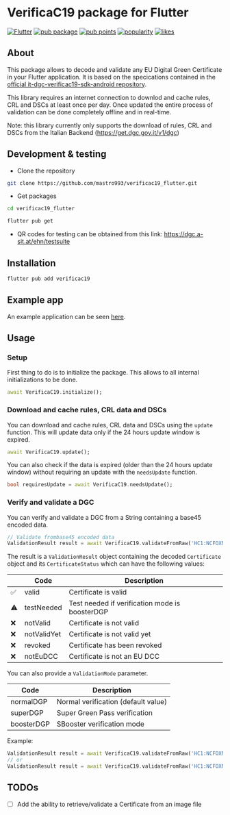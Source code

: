 # VerificaC19 package for Flutter

[![Flutter](https://github.com/mastro993/verificac19_flutter/actions/workflows/flutter-ci.yml/badge.svg?branch=master)](https://github.com/mastro993/verificac19_flutter/actions/workflows/flutter-ci.yml)
[![pub package](https://img.shields.io/pub/v/verificac19.svg)](https://pub.dev/packages/verificac19)
[![pub points](https://badges.bar/verificac19/pub%20points)](https://pub.dev/packages/verificac19/score)
[![popularity](https://badges.bar/verificac19/popularity)](https://pub.dev/packages/verificac19/score)
[![likes](https://badges.bar/verificac19/likes)](https://pub.dev/packages/verificac19/score)

## About

This package allows to decode and validate any EU Digital Green Certificate in your Flutter application. It is based on the specications contained in the [official it-dgc-verificac19-sdk-android repository](https://github.com/ministero-salute/it-dgc-verificac19-sdk-android).

This library requires an internet connection to downlod and cache rules, CRL and DSCs at least once per day. Once updated the entire process of validation can be done completely offline and in real-time.

Note: this library currently only supports the download of rules, CRL and DSCs from the Italian Backend (https://get.dgc.gov.it/v1/dgc)

## Development & testing

- Clone the repository

```sh
git clone https://github.com/mastro993/verificac19_flutter.git
```

- Get packages

```sh
cd verificac19_flutter

flutter pub get
```

- QR codes for testing can be obtained from this link: https://dgc.a-sit.at/ehn/testsuite

## Installation

```sh
flutter pub add verificac19
```

## Example app

An example application can be seen [here](https://github.com/mastro993/greenguard-app).

## Usage

### Setup

First thing to do is to initialize the package. This allows to all internal initializations to be done.

```dart
await VerificaC19.initialize();
```

### Download and cache rules, CRL data and DSCs

You can download and cache rules, CRL data and DSCs using the `update` function. This will update data only if the 24 hours update window is expired.

```dart
await VerificaC19.update();
```

You can also check if the data is expired (older than the 24 hours update window) without requiring an update with the `needsUpdate` function.

```dart
bool requiresUpdate = await VerificaC19.needsUpdate();
```

### Verify and validate a DGC

You can verify and validate a DGC from a String containing a base45 encoded data.

```dart
// Validate frombase45 encoded data
ValidationResult result = await VerificaC19.validateFromRaw('HC1:NCFOXN%TSM...');
```

The result is a `ValidationResult` object containing the decoded `Certificate` object and its `CertificateStatus` which can have the following values:

|     | Code        | Description                                    |
| --- | ----------- | ---------------------------------------------- |
| ✅  | valid       | Certificate is valid                           |
| ⚠   | testNeeded  | Test needed if verification mode is boosterDGP |
| ❌  | notValid    | Certificate is not valid                       |
| ❌  | notValidYet | Certificate is not valid yet                   |
| ❌  | revoked     | Certificate has been revoked                   |
| ❌  | notEuDCC    | Certificate is not an EU DCC                   |

You can also provide a `ValidationMode` parameter.

| Code       | Description                         |
| ---------- | ----------------------------------- |
| normalDGP  | Normal verification (default value) |
| superDGP   | Super Green Pass verification       |
| boosterDGP | SBooster verification mode          |

Example:

```dart
ValidationResult result = await VerificaC19.validateFromRaw('HC1:NCFOXN%TSM...', mode: ValidationMode.normalDGP);
// or
ValidationResult result = await VerificaC19.validateFromRaw('HC1:NCFOXN%TSM...', mode: ValidationMode.superDGP);
```

## TODOs

- [ ] Add the ability to retrieve/validate a Certificate from an image file
